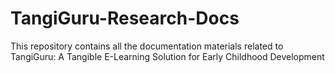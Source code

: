 # TangiGuru-Research-Docs
This repository contains all the documentation materials related to TangiGuru: A Tangible E-Learning Solution for Early Childhood Development
